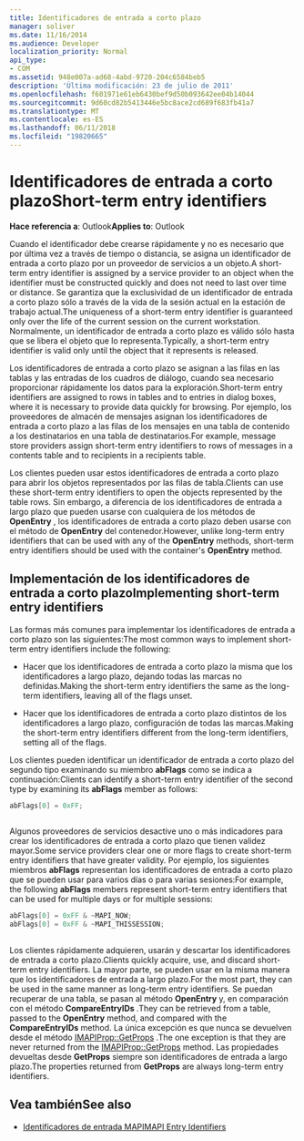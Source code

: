 ```yaml
---
title: Identificadores de entrada a corto plazo
manager: soliver
ms.date: 11/16/2014
ms.audience: Developer
localization_priority: Normal
api_type:
- COM
ms.assetid: 948e007a-ad68-4abd-9720-204c6584beb5
description: 'Última modificación: 23 de julio de 2011'
ms.openlocfilehash: f601971e61eb6430bef9d50b093642ee04b14044
ms.sourcegitcommit: 9d60cd82b5413446e5bc8ace2cd689f683fb41a7
ms.translationtype: MT
ms.contentlocale: es-ES
ms.lasthandoff: 06/11/2018
ms.locfileid: "19820665"
---
```

# <a name="short-term-entry-identifiers"></a><span data-ttu-id="22260-103">Identificadores de entrada a corto plazo</span><span class="sxs-lookup"><span data-stu-id="22260-103">Short-term entry identifiers</span></span>

<span data-ttu-id="22260-104">**Hace referencia a**: Outlook</span><span class="sxs-lookup"><span data-stu-id="22260-104">**Applies to**: Outlook</span></span> 
  
<span data-ttu-id="22260-105">Cuando el identificador debe crearse rápidamente y no es necesario que por última vez a través de tiempo o distancia, se asigna un identificador de entrada a corto plazo por un proveedor de servicios a un objeto.</span><span class="sxs-lookup"><span data-stu-id="22260-105">A short-term entry identifier is assigned by a service provider to an object when the identifier must be constructed quickly and does not need to last over time or distance.</span></span> <span data-ttu-id="22260-106">Se garantiza que la exclusividad de un identificador de entrada a corto plazo sólo a través de la vida de la sesión actual en la estación de trabajo actual.</span><span class="sxs-lookup"><span data-stu-id="22260-106">The uniqueness of a short-term entry identifier is guaranteed only over the life of the current session on the current workstation.</span></span> <span data-ttu-id="22260-107">Normalmente, un identificador de entrada a corto plazo es válido sólo hasta que se libera el objeto que lo representa.</span><span class="sxs-lookup"><span data-stu-id="22260-107">Typically, a short-term entry identifier is valid only until the object that it represents is released.</span></span> 
  
<span data-ttu-id="22260-108">Los identificadores de entrada a corto plazo se asignan a las filas en las tablas y las entradas de los cuadros de diálogo, cuando sea necesario proporcionar rápidamente los datos para la exploración.</span><span class="sxs-lookup"><span data-stu-id="22260-108">Short-term entry identifiers are assigned to rows in tables and to entries in dialog boxes, where it is necessary to provide data quickly for browsing.</span></span> <span data-ttu-id="22260-109">Por ejemplo, los proveedores de almacén de mensajes asignan los identificadores de entrada a corto plazo a las filas de los mensajes en una tabla de contenido a los destinatarios en una tabla de destinatarios.</span><span class="sxs-lookup"><span data-stu-id="22260-109">For example, message store providers assign short-term entry identifiers to rows of messages in a contents table and to recipients in a recipients table.</span></span> 

<span data-ttu-id="22260-110">Los clientes pueden usar estos identificadores de entrada a corto plazo para abrir los objetos representados por las filas de tabla.</span><span class="sxs-lookup"><span data-stu-id="22260-110">Clients can use these short-term entry identifiers to open the objects represented by the table rows.</span></span> <span data-ttu-id="22260-111">Sin embargo, a diferencia de los identificadores de entrada a largo plazo que pueden usarse con cualquiera de los métodos de **OpenEntry** , los identificadores de entrada a corto plazo deben usarse con el método de **OpenEntry** del contenedor.</span><span class="sxs-lookup"><span data-stu-id="22260-111">However, unlike long-term entry identifiers that can be used with any of the **OpenEntry** methods, short-term entry identifiers should be used with the container's **OpenEntry** method.</span></span> 
  
## <a name="implementing-short-term-entry-identifiers"></a><span data-ttu-id="22260-112">Implementación de los identificadores de entrada a corto plazo</span><span class="sxs-lookup"><span data-stu-id="22260-112">Implementing short-term entry identifiers</span></span>

<span data-ttu-id="22260-113">Las formas más comunes para implementar los identificadores de entrada a corto plazo son las siguientes:</span><span class="sxs-lookup"><span data-stu-id="22260-113">The most common ways to implement short-term entry identifiers include the following:</span></span>
  
- <span data-ttu-id="22260-114">Hacer que los identificadores de entrada a corto plazo la misma que los identificadores a largo plazo, dejando todas las marcas no definidas.</span><span class="sxs-lookup"><span data-stu-id="22260-114">Making the short-term entry identifiers the same as the long-term identifiers, leaving all of the flags unset.</span></span> 
    
- <span data-ttu-id="22260-115">Hacer que los identificadores de entrada a corto plazo distintos de los identificadores a largo plazo, configuración de todas las marcas.</span><span class="sxs-lookup"><span data-stu-id="22260-115">Making the short-term entry identifiers different from the long-term identifiers, setting all of the flags.</span></span> 
    
<span data-ttu-id="22260-116">Los clientes pueden identificar un identificador de entrada a corto plazo del segundo tipo examinando su miembro **abFlags** como se indica a continuación:</span><span class="sxs-lookup"><span data-stu-id="22260-116">Clients can identify a short-term entry identifier of the second type by examining its **abFlags** member as follows:</span></span> 
  
```cpp
abFlags[0] = 0xFF;
 
```

<span data-ttu-id="22260-117">Algunos proveedores de servicios desactive uno o más indicadores para crear los identificadores de entrada a corto plazo que tienen validez mayor.</span><span class="sxs-lookup"><span data-stu-id="22260-117">Some service providers clear one or more flags to create short-term entry identifiers that have greater validity.</span></span> <span data-ttu-id="22260-118">Por ejemplo, los siguientes miembros **abFlags** representan los identificadores de entrada a corto plazo que se pueden usar para varios días o para varias sesiones:</span><span class="sxs-lookup"><span data-stu-id="22260-118">For example, the following **abFlags** members represent short-term entry identifiers that can be used for multiple days or for multiple sessions:</span></span> 
  
```cpp
abFlags[0] = 0xFF & ~MAPI_NOW;
abFlags[0] = 0xFF & ~MAPI_THISSESSION;
 
```

<span data-ttu-id="22260-119">Los clientes rápidamente adquieren, usarán y descartar los identificadores de entrada a corto plazo.</span><span class="sxs-lookup"><span data-stu-id="22260-119">Clients quickly acquire, use, and discard short-term entry identifiers.</span></span> <span data-ttu-id="22260-120">La mayor parte, se pueden usar en la misma manera que los identificadores de entrada a largo plazo.</span><span class="sxs-lookup"><span data-stu-id="22260-120">For the most part, they can be used in the same manner as long-term entry identifiers.</span></span> <span data-ttu-id="22260-121">Se puedan recuperar de una tabla, se pasan al método **OpenEntry** y, en comparación con el método **CompareEntryIDs** .</span><span class="sxs-lookup"><span data-stu-id="22260-121">They can be retrieved from a table, passed to the **OpenEntry** method, and compared with the **CompareEntryIDs** method.</span></span> <span data-ttu-id="22260-122">La única excepción es que nunca se devuelven desde el método [IMAPIProp::GetProps](imapiprop-getprops.md) .</span><span class="sxs-lookup"><span data-stu-id="22260-122">The one exception is that they are never returned from the [IMAPIProp::GetProps](imapiprop-getprops.md) method.</span></span> <span data-ttu-id="22260-123">Las propiedades devueltas desde **GetProps** siempre son identificadores de entrada a largo plazo.</span><span class="sxs-lookup"><span data-stu-id="22260-123">The properties returned from **GetProps** are always long-term entry identifiers.</span></span> 
  
## <a name="see-also"></a><span data-ttu-id="22260-124">Vea también</span><span class="sxs-lookup"><span data-stu-id="22260-124">See also</span></span>

- [<span data-ttu-id="22260-125">Identificadores de entrada MAPI</span><span class="sxs-lookup"><span data-stu-id="22260-125">MAPI Entry Identifiers</span></span>](mapi-entry-identifiers.md)

